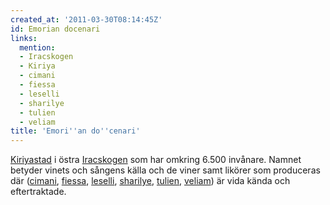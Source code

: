 ```yaml
---
created_at: '2011-03-30T08:14:45Z'
id: Emorian docenari
links:
  mention:
  - Iracskogen
  - Kiriya
  - cimani
  - fiessa
  - leselli
  - sharilye
  - tulien
  - veliam
title: 'Emori''an do''cenari'
---
```


[Kiriyastad] i östra [Iracskogen] som har omkring 6.500 invånare. Namnet betyder vinets och sångens
källa och de viner samt likörer som produceras där ([cimani], [fiessa], [leselli], [sharilye],
[tulien], [veliam]) är vida kända och eftertraktade.

  [Kiriyastad]: Kiriya
  [Iracskogen]: Iracskogen
  [cimani]: cimani
  [fiessa]: fiessa
  [leselli]: leselli
  [sharilye]: sharilye
  [tulien]: tulien
  [veliam]: veliam